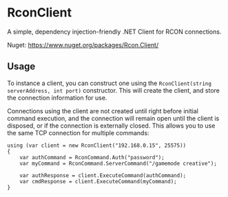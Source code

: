 # RconClient
A simple, dependency injection-friendly .NET Client for RCON connections.

Nuget: https://www.nuget.org/packages/Rcon.Client/

## Usage
To instance a client, you can construct one using the `RconClient(string serverAddress, int port)` constructor. This will create the client, and store the connection information for use.

Connections using the client are not created until right before initial command execution, and the connection will remain open until the client is disposed, or if the connection is externally closed. This allows you to use the same TCP connection for multiple commands:

    using (var client = new RconClient("192.168.0.15", 25575))
    {
	    var authCommand = RconCommand.Auth("password");
	    var myCommand = RconCommand.ServerCommand("/gamemode creative");
		
		var authResponse = client.ExecuteCommand(authCommand);
		var cmdResponse = client.ExecuteCommand(myCommand);
    }
